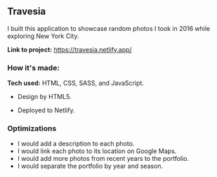 ## Travesia

I built this application to showcase random photos I took in 2016 while exploring New York City. 

**Link to project:** https://travesia.netlify.app/

### How it's made:

**Tech used:** HTML, CSS, SASS, and JavaScript.

- Design by HTML5. 

- Deployed to Netlify.


### Optimizations

- I would add a description to each photo.
- I would link each photo to its location on Google Maps.
- I would add more photos from recent years to the portfolio.
- I would separate the portfolio by year and season.

